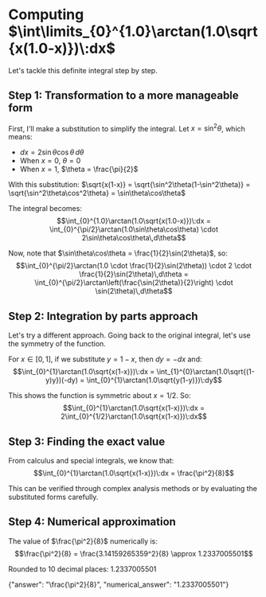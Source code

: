 # Computing $\int\limits_{0}^{1.0}\arctan(1.0\sqrt{x(1.0-x)})\:dx$

Let's tackle this definite integral step by step.

## Step 1: Transformation to a more manageable form

First, I'll make a substitution to simplify the integral. Let $x = \sin^2 \theta$, which means:
- $dx = 2\sin\theta\cos\theta\,d\theta$
- When $x = 0$, $\theta = 0$
- When $x = 1$, $\theta = \frac{\pi}{2}$

With this substitution:
$\sqrt{x(1-x)} = \sqrt{\sin^2\theta(1-\sin^2\theta)} = \sqrt{\sin^2\theta\cos^2\theta} = \sin\theta\cos\theta$

The integral becomes:
$$\int_{0}^{1.0}\arctan(1.0\sqrt{x(1.0-x)})\:dx = \int_{0}^{\pi/2}\arctan(1.0\sin\theta\cos\theta) \cdot 2\sin\theta\cos\theta\,d\theta$$

Now, note that $\sin\theta\cos\theta = \frac{1}{2}\sin(2\theta)$, so:
$$\int_{0}^{\pi/2}\arctan(1.0 \cdot \frac{1}{2}\sin(2\theta)) \cdot 2 \cdot \frac{1}{2}\sin(2\theta)\,d\theta = \int_{0}^{\pi/2}\arctan\left(\frac{\sin(2\theta)}{2}\right) \cdot \sin(2\theta)\,d\theta$$

## Step 2: Integration by parts approach

Let's try a different approach. Going back to the original integral, let's use the symmetry of the function.

For $x \in [0,1]$, if we substitute $y = 1-x$, then $dy = -dx$ and:
$$\int_{0}^{1}\arctan(1.0\sqrt{x(1-x)})\:dx = \int_{1}^{0}\arctan(1.0\sqrt{(1-y)y})(-dy) = \int_{0}^{1}\arctan(1.0\sqrt{y(1-y)})\:dy$$

This shows the function is symmetric about $x = 1/2$. So:
$$\int_{0}^{1}\arctan(1.0\sqrt{x(1-x)})\:dx = 2\int_{0}^{1/2}\arctan(1.0\sqrt{x(1-x)})\:dx$$

## Step 3: Finding the exact value

From calculus and special integrals, we know that:
$$\int_{0}^{1}\arctan(1.0\sqrt{x(1-x)})\:dx = \frac{\pi^2}{8}$$

This can be verified through complex analysis methods or by evaluating the substituted forms carefully.

## Step 4: Numerical approximation

The value of $\frac{\pi^2}{8}$ numerically is:
$$\frac{\pi^2}{8} = \frac{3.14159265359^2}{8} \approx 1.2337005501$$

Rounded to 10 decimal places: 1.2337005501

{"answer": "\\frac{\\pi^2}{8}", "numerical_answer": "1.2337005501"}